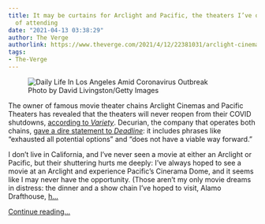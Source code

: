 ```yaml
---
title: It may be curtains for Arclight and Pacific, the theaters I’ve only dreamt
  of attending
date: "2021-04-13 03:38:29"
author: The Verge
authorlink: https://www.theverge.com/2021/4/12/22381031/arclight-cinema-pacific-theaters-permanent-closure-movies
tags:
- The-Verge
---
```

<figure>
      <img alt="Daily Life In Los Angeles Amid Coronavirus Outbreak" src="https://cdn.vox-cdn.com/thumbor/i1Gc25N1dYbXtDeEc8kqWokGuSg=/181x0:4665x2989/1310x873/cdn.vox-cdn.com/uploads/chorus_image/image/69116853/1219631225.0.jpg" />
        <figcaption>Photo by David Livingston/Getty Images</figcaption>
    </figure>

  <p id="shBPHs">The owner of famous movie theater chains Arclight Cinemas and Pacific Theaters has revealed that the theaters will never reopen from their COVID shutdowns, <a href="https://variety.com/2021/film/news/arclight-cinemas-pacific-theatres-covid-1234949832/">according to <em>Variety</em></a>. Decurian, the company that operates both chains, <a href="https://deadline.com/2021/04/arclight-cinemas-and-pacific-theatres-wont-be-reopening-1234732936/">gave a dire statement to <em>Deadline</em></a>: it includes phrases like “exhausted all potential options” and “does not have a viable way forward.”</p>
<p id="T3Sa4j">I don’t live in California, and I’ve never seen a movie at either an Arclight or Pacific, but their shuttering hurts me deeply: I’ve always hoped to see a movie at an Arclight and experience Pacific’s Cinerama Dome, and it seems like I may never have the opportunity. (Those aren’t my only movie dreams in distress: the dinner and a show chain I’ve hoped to visit, Alamo Drafthouse, <a href="https://variety.com/2021/film/news/alamo-drafthouse-bankruptcy-chapter-11-sale-1234920558/">h...</a></p>
  <p>
    <a href="https://www.theverge.com/2021/4/12/22381031/arclight-cinema-pacific-theaters-permanent-closure-movies">Continue reading&hellip;</a>
  </p>